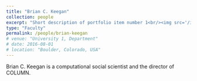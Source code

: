 ```yaml
---
title: "Brian C. Keegan"
collection: people
excerpt: "Short description of portfolio item number 1<br/><img src='/images/people/brian-keegan.jpg' width='300px'>"
type: "Faculty"
permalink: /people/brian-keegan
# venue: "University 1, Department"
# date: 2016-08-01
# location: "Boulder, Colorado, USA"
---
```


Brian C. Keegan is a computational social scientist and the director of COLUMN.